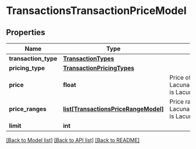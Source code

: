 # TransactionsTransactionPriceModel

## Properties
Name | Type | Description | Notes
------------ | ------------- | ------------- | -------------
**transaction_type** | [**TransactionTypes**](TransactionTypes.md) |  | 
**pricing_type** | [**TransactionPricingTypes**](TransactionPricingTypes.md) |  | 
**price** | **float** | Price of the transaction type (if Lacuna.Signer.Api.Transactions.TransactionPriceModel.PricingType is Lacuna.Signer.Api.TransactionPricingTypes.Simple) | [optional] 
**price_ranges** | [**list[TransactionsPriceRangeModel]**](TransactionsPriceRangeModel.md) | Price ranges of transaction type (if Lacuna.Signer.Api.Transactions.TransactionPriceModel.PricingType is Lacuna.Signer.Api.TransactionPricingTypes.Range) | [optional] 
**limit** | **int** |  | [optional] 

[[Back to Model list]](../README.md#documentation-for-models) [[Back to API list]](../README.md#documentation-for-api-endpoints) [[Back to README]](../README.md)

